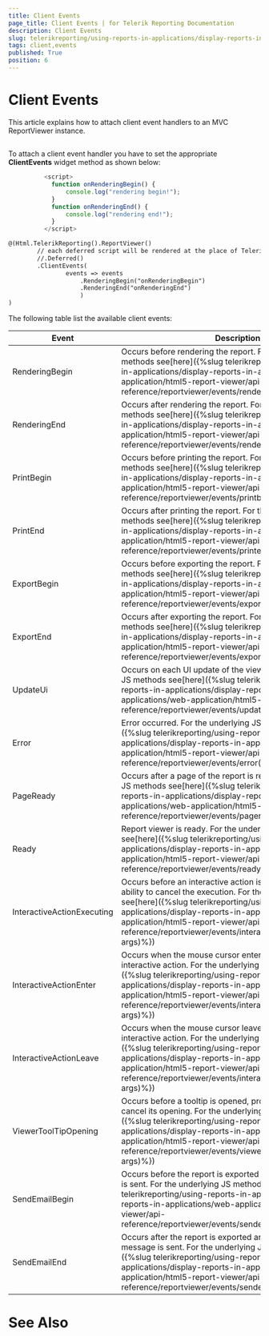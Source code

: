 ```yaml
---
title: Client Events
page_title: Client Events | for Telerik Reporting Documentation
description: Client Events
slug: telerikreporting/using-reports-in-applications/display-reports-in-applications/web-application/html5-asp.net-mvc-report-viewer/customizing/client-events
tags: client,events
published: True
position: 6
---
```


# Client Events



This article explains how to attach client event handlers to an MVC ReportViewer instance.

## 

To attach a client event handler you have to set the appropriate __ClientEvents__ widget method as shown below:         

	
````js
          <script>
            function onRenderingBegin() {
                console.log("rendering begin!");
            }
            function onRenderingEnd() {
                console.log("rendering end!");
            }
          </script>
````



	
````xml
@(Html.TelerikReporting().ReportViewer()
        // each deferred script will be rendered at the place of TelerikReporting().DeferredScripts().
        //.Deferred()
        .ClientEvents(
                events => events
                    .RenderingBegin("onRenderingBegin")
                    .RenderingEnd("onRenderingEnd")
                    )
)
````



The following table list the available client events:         


|  __Event__  |  __Description__  |
| ------ | ------ |
|RenderingBegin|Occurs before rendering the report. For the underlying JS methods see[here]({%slug telerikreporting/using-reports-in-applications/display-reports-in-applications/web-application/html5-report-viewer/api-reference/reportviewer/events/renderingbegin(e,-args)%})|
|RenderingEnd|Occurs after rendering the report. For the underlying JS methods see[here]({%slug telerikreporting/using-reports-in-applications/display-reports-in-applications/web-application/html5-report-viewer/api-reference/reportviewer/events/renderingend(e,-args)%})|
|PrintBegin|Occurs before printing the report. For the underlying JS methods see[here]({%slug telerikreporting/using-reports-in-applications/display-reports-in-applications/web-application/html5-report-viewer/api-reference/reportviewer/events/printbegin(e,-args)%})|
|PrintEnd|Occurs after printing the report. For the underlying JS methods see[here]({%slug telerikreporting/using-reports-in-applications/display-reports-in-applications/web-application/html5-report-viewer/api-reference/reportviewer/events/printend(e,-args)%})|
|ExportBegin|Occurs before exporting the report. For the underlying JS methods see[here]({%slug telerikreporting/using-reports-in-applications/display-reports-in-applications/web-application/html5-report-viewer/api-reference/reportviewer/events/exportbegin(e,-args)%})|
|ExportEnd|Occurs after exporting the report. For the underlying JS methods see[here]({%slug telerikreporting/using-reports-in-applications/display-reports-in-applications/web-application/html5-report-viewer/api-reference/reportviewer/events/exportend(e,-args)%})|
|UpdateUi|Occurs on each UI update of the viewer. For the underlying JS methods see[here]({%slug telerikreporting/using-reports-in-applications/display-reports-in-applications/web-application/html5-report-viewer/api-reference/reportviewer/events/updateui(e)%})|
|Error|Error occurred. For the underlying JS methods see[here]({%slug telerikreporting/using-reports-in-applications/display-reports-in-applications/web-application/html5-report-viewer/api-reference/reportviewer/events/error(e,-args)%})|
|PageReady|Occurs after a page of the report is ready. For the underlying JS methods see[here]({%slug telerikreporting/using-reports-in-applications/display-reports-in-applications/web-application/html5-report-viewer/api-reference/reportviewer/events/pageready(e,-args)%})|
|Ready|Report viewer is ready. For the underlying JS methods see[here]({%slug telerikreporting/using-reports-in-applications/display-reports-in-applications/web-application/html5-report-viewer/api-reference/reportviewer/events/ready()%})|
|InteractiveActionExecuting|Occurs before an interactive action is executed, providing the ability to cancel the execution. For the underlying JS methods see[here]({%slug telerikreporting/using-reports-in-applications/display-reports-in-applications/web-application/html5-report-viewer/api-reference/reportviewer/events/interactiveactionexecuting(e,-args)%})|
|InteractiveActionEnter|Occurs when the mouse cursor enters the area of an interactive action. For the underlying JS methods see[here]({%slug telerikreporting/using-reports-in-applications/display-reports-in-applications/web-application/html5-report-viewer/api-reference/reportviewer/events/interactiveactionenter(e,-args)%})|
|InteractiveActionLeave|Occurs when the mouse cursor leaves the area of an interactive action. For the underlying JS methods see[here]({%slug telerikreporting/using-reports-in-applications/display-reports-in-applications/web-application/html5-report-viewer/api-reference/reportviewer/events/interactiveactionleave(e,-args)%})|
|ViewerToolTipOpening|Occurs before a tooltip is opened, providing the ability to cancel its opening. For the underlying JS methods see[here]({%slug telerikreporting/using-reports-in-applications/display-reports-in-applications/web-application/html5-report-viewer/api-reference/reportviewer/events/viewertooltipopening(e,-args)%})|
|SendEmailBegin|Occurs before the report is exported and the E-mail message is sent. For the underlying JS methods see[here]({%slug telerikreporting/using-reports-in-applications/display-reports-in-applications/web-application/html5-report-viewer/api-reference/reportviewer/events/sendemailbegin(e,-args)%})|
|SendEmailEnd|Occurs after the report is exported and before the E-mail message is sent. For the underlying JS methods see[here]({%slug telerikreporting/using-reports-in-applications/display-reports-in-applications/web-application/html5-report-viewer/api-reference/reportviewer/events/sendemailend(e,-args)%}|




# See Also

